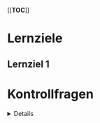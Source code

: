 [[__TOC__]]

# Lernziele
## Lernziel 1

# Kontrollfragen

<details>
  <summar>Antwort</summar>
  I am an answer!
</details>

